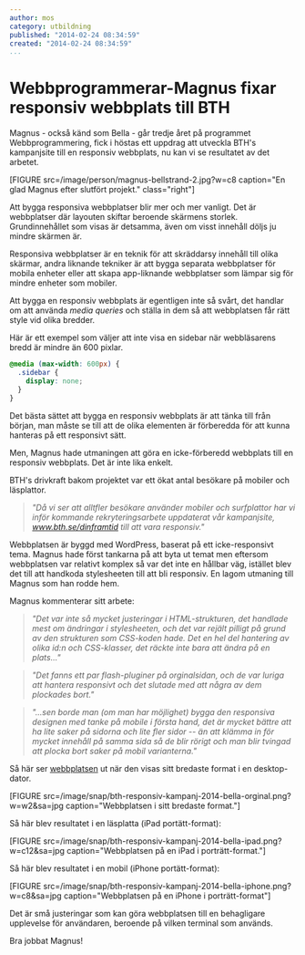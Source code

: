 ```yaml
---
author: mos
category: utbildning
published: "2014-02-24 08:34:59"
created: "2014-02-24 08:34:59"
...
```

Webbprogrammerar-Magnus fixar responsiv webbplats till BTH
==================================

Magnus - också känd som Bella - går tredje året på programmet Webbprogrammering, fick i höstas ett uppdrag att utveckla BTH's kampanjsite till en responsiv webbplats, nu kan vi se resultatet av det arbetet.

<!--more-->

[FIGURE src=/image/person/magnus-bellstrand-2.jpg?w=c8 caption="En glad Magnus efter slutfört projekt." class="right"]

Att bygga responsiva webbplatser blir mer och mer vanligt. Det är webbplatser där layouten skiftar beroende skärmens storlek. Grundinnehållet som visas är detsamma, även om visst innehåll döljs ju mindre skärmen är.

Responsiva webbplatser är en teknik för att skräddarsy innehåll till olika skärmar, andra liknande tekniker är att bygga separata webbplatser för mobila enheter eller att skapa app-liknande webbplatser som lämpar sig för mindre enheter som mobiler.

Att bygga en responsiv webbplats är egentligen inte så svårt, det handlar om att använda *media queries* och ställa in dem så att webbplatsen får rätt style vid olika bredder.

Här är ett exempel som väljer att inte visa en sidebar när webbläsarens bredd är mindre än 600 pixlar.

```css
@media (max-width: 600px) {
  .sidebar {
    display: none;
  }
}
```

Det bästa sättet att bygga en responsiv webbplats är att tänka till från början, man måste se till att de olika elementen är förberedda för att kunna hanteras på ett responsivt sätt.

Men, Magnus hade utmaningen att göra en icke-förberedd webbplats till en responsiv webbplats. Det är inte lika enkelt. 

BTH's drivkraft bakom projektet var ett ökat antal besökare på mobiler och läsplattor.

> *"Då vi ser att alltfler besökare använder mobiler och surfplattor har vi inför kommande rekryteringsarbete uppdaterat vår kampanjsite, www.bth.se/dinframtid till att vara responsiv."*

Webbplatsen är byggd med WordPress, baserat på ett icke-responsivt tema. Magnus hade först tankarna på att byta ut temat men eftersom webbplatsen var relativt komplex så var det inte en hållbar väg, istället blev det till att handkoda stylesheeten till att bli responsiv. En lagom utmaning till Magnus som han rodde hem.

Magnus kommenterar sitt arbete:

> *"Det var inte så mycket justeringar i HTML-strukturen, det handlade mest om ändringar i stylesheeten, och det var rejält pilligt på grund av den strukturen som CSS-koden hade. Det en hel del hantering av olika id:n och CSS-klasser, det räckte inte bara att ändra på en plats..."*

> *"Det fanns ett par flash-pluginer på orginalsidan, och de var luriga att hantera responsivt och det slutade med att några av dem plockades bort."*

> *"...sen borde man (om man har möjlighet) bygga den responsiva designen med tanke på mobile i första hand, det är mycket bättre att ha lite saker på sidorna och lite fler sidor -- än att klämma in för mycket innehåll på samma sida så de blir rörigt och man blir tvingad att plocka bort saker på mobil varianterna."*

Så här ser [webbplatsen](http://kampanj.bth.se/utbildningar/webbprogrammering-180hp/) ut när den visas sitt bredaste format i en desktop-dator.

[FIGURE src=/image/snap/bth-responsiv-kampanj-2014-bella-orginal.png?w=w2&sa=jpg caption="Webbplatsen i sitt bredaste format."]

Så här blev resultatet i en läsplatta (iPad portätt-format):

[FIGURE src=/image/snap/bth-responsiv-kampanj-2014-bella-ipad.png?w=c12&sa=jpg caption="Webbplatsen på en iPad i porträtt-format."]

Så här blev resultatet i en mobil (iPhone portätt-format):

[FIGURE src=/image/snap/bth-responsiv-kampanj-2014-bella-iphone.png?w=c8&sa=jpg caption="Webbplatsen på en iPhone i porträtt-format"]

Det är små justeringar som kan göra webbplatsen till en behagligare upplevelse för användaren, beroende på vilken terminal som används.

Bra jobbat Magnus!


